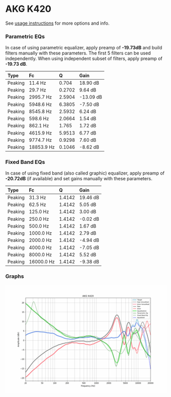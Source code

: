 # AKG K420
See [usage instructions](https://github.com/jaakkopasanen/AutoEq#usage) for more options and info.

### Parametric EQs
In case of using parametric equalizer, apply preamp of **-19.73dB** and build filters manually
with these parameters. The first 5 filters can be used independently.
When using independent subset of filters, apply preamp of **-19.73 dB**.

| Type    | Fc         |      Q | Gain      |
|:--------|:-----------|:-------|:----------|
| Peaking | 11.4 Hz    | 0.704  | 18.90 dB  |
| Peaking | 29.7 Hz    | 0.2702 | 9.64 dB   |
| Peaking | 2995.7 Hz  | 2.5904 | -13.09 dB |
| Peaking | 5948.6 Hz  | 6.3805 | -7.50 dB  |
| Peaking | 8545.8 Hz  | 2.5932 | 6.24 dB   |
| Peaking | 598.6 Hz   | 2.0664 | 1.54 dB   |
| Peaking | 862.1 Hz   | 1.765  | 1.72 dB   |
| Peaking | 4615.9 Hz  | 5.9513 | 6.77 dB   |
| Peaking | 9774.7 Hz  | 0.9298 | 7.60 dB   |
| Peaking | 18853.9 Hz | 0.1046 | -8.62 dB  |

### Fixed Band EQs
In case of using fixed band (also called graphic) equalizer, apply preamp of **-20.72dB**
(if available) and set gains manually with these parameters.

| Type    | Fc         |      Q | Gain     |
|:--------|:-----------|:-------|:---------|
| Peaking | 31.3 Hz    | 1.4142 | 19.46 dB |
| Peaking | 62.5 Hz    | 1.4142 | 5.05 dB  |
| Peaking | 125.0 Hz   | 1.4142 | 3.00 dB  |
| Peaking | 250.0 Hz   | 1.4142 | -0.02 dB |
| Peaking | 500.0 Hz   | 1.4142 | 1.67 dB  |
| Peaking | 1000.0 Hz  | 1.4142 | 2.79 dB  |
| Peaking | 2000.0 Hz  | 1.4142 | -4.94 dB |
| Peaking | 4000.0 Hz  | 1.4142 | -7.05 dB |
| Peaking | 8000.0 Hz  | 1.4142 | 5.52 dB  |
| Peaking | 16000.0 Hz | 1.4142 | -9.38 dB |

### Graphs
![](./AKG%20K420.png)
